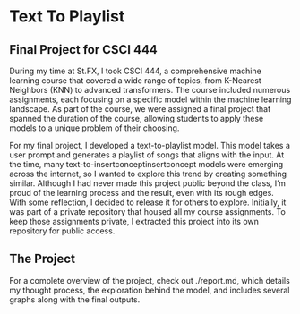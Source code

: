 # Text To Playlist

## Final Project for CSCI 444

During my time at St.FX, I took CSCI 444, a comprehensive machine learning course that covered a wide range of topics, from K-Nearest Neighbors (KNN) to advanced transformers. The course included numerous assignments, each focusing on a specific model within the machine learning landscape. As part of the course, we were assigned a final project that spanned the duration of the course, allowing students to apply these models to a unique problem of their choosing.

For my final project, I developed a text-to-playlist model. This model takes a user prompt and generates a playlist of songs that aligns with the input. At the time, many text-to-insertconceptinsertconcept models were emerging across the internet, so I wanted to explore this trend by creating something similar. Although I had never made this project public beyond the class, I’m proud of the learning process and the result, even with its rough edges. With some reflection, I decided to release it for others to explore. Initially, it was part of a private repository that housed all my course assignments. To keep those assignments private, I extracted this project into its own repository for public access.

## The Project

For a complete overview of the project, check out ./report.md, which details my thought process, the exploration behind the model, and includes several graphs along with the final outputs.
